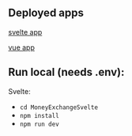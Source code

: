 ## Deployed apps
[svelte app](https://moneyexchangesvelte.netlify.app/)

[vue app](https://moneyexchangevue.netlify.app/)

## Run local (needs .env):
Svelte: 
- `cd MoneyExchangeSvelte`
- `npm install`
- `npm run dev`
